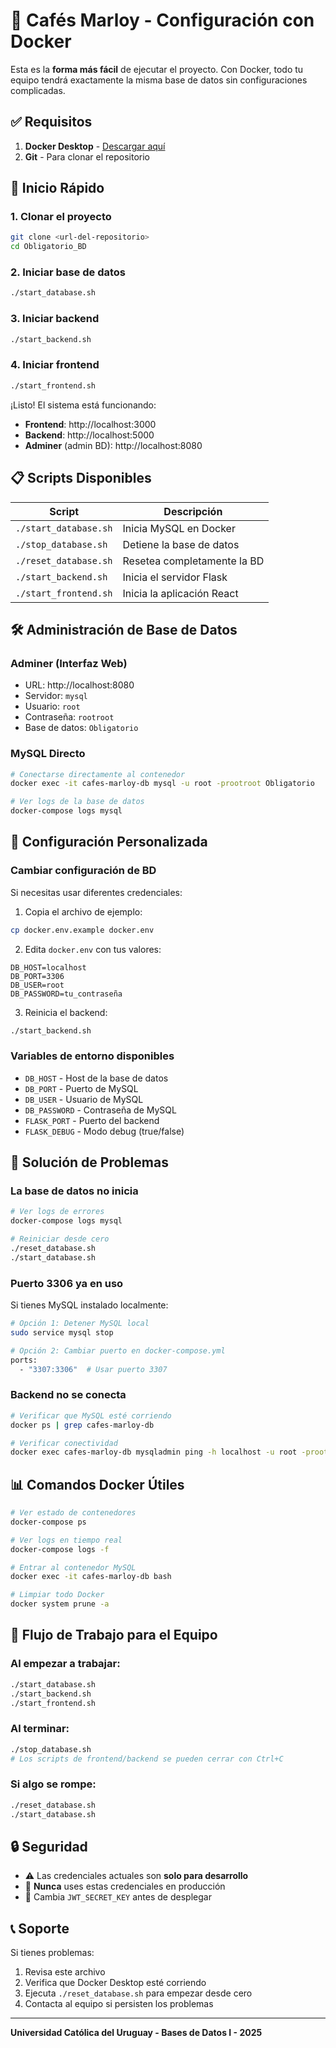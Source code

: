 # 🐳 Cafés Marloy - Configuración con Docker

Esta es la **forma más fácil** de ejecutar el proyecto. Con Docker, todo tu equipo tendrá exactamente la misma base de datos sin configuraciones complicadas.

## ✅ Requisitos

1. **Docker Desktop** - [Descargar aquí](https://www.docker.com/products/docker-desktop)
2. **Git** - Para clonar el repositorio

## 🚀 Inicio Rápido

### 1. Clonar el proyecto

```bash
git clone <url-del-repositorio>
cd Obligatorio_BD
```

### 2. Iniciar base de datos

```bash
./start_database.sh
```

### 3. Iniciar backend

```bash
./start_backend.sh
```

### 4. Iniciar frontend

```bash
./start_frontend.sh
```

¡Listo! El sistema está funcionando:

- **Frontend**: http://localhost:3000
- **Backend**: http://localhost:5000
- **Adminer** (admin BD): http://localhost:8080

## 📋 Scripts Disponibles

| Script                | Descripción                 |
| --------------------- | --------------------------- |
| `./start_database.sh` | Inicia MySQL en Docker      |
| `./stop_database.sh`  | Detiene la base de datos    |
| `./reset_database.sh` | Resetea completamente la BD |
| `./start_backend.sh`  | Inicia el servidor Flask    |
| `./start_frontend.sh` | Inicia la aplicación React  |

## 🛠️ Administración de Base de Datos

### Adminer (Interfaz Web)

- URL: http://localhost:8080
- Servidor: `mysql`
- Usuario: `root`
- Contraseña: `rootroot`
- Base de datos: `Obligatorio`

### MySQL Directo

```bash
# Conectarse directamente al contenedor
docker exec -it cafes-marloy-db mysql -u root -prootroot Obligatorio

# Ver logs de la base de datos
docker-compose logs mysql
```

## 🔧 Configuración Personalizada

### Cambiar configuración de BD

Si necesitas usar diferentes credenciales:

1. Copia el archivo de ejemplo:

```bash
cp docker.env.example docker.env
```

2. Edita `docker.env` con tus valores:

```env
DB_HOST=localhost
DB_PORT=3306
DB_USER=root
DB_PASSWORD=tu_contraseña
```

3. Reinicia el backend:

```bash
./start_backend.sh
```

### Variables de entorno disponibles

- `DB_HOST` - Host de la base de datos
- `DB_PORT` - Puerto de MySQL
- `DB_USER` - Usuario de MySQL
- `DB_PASSWORD` - Contraseña de MySQL
- `FLASK_PORT` - Puerto del backend
- `FLASK_DEBUG` - Modo debug (true/false)

## 🐛 Solución de Problemas

### La base de datos no inicia

```bash
# Ver logs de errores
docker-compose logs mysql

# Reiniciar desde cero
./reset_database.sh
./start_database.sh
```

### Puerto 3306 ya en uso

Si tienes MySQL instalado localmente:

```bash
# Opción 1: Detener MySQL local
sudo service mysql stop

# Opción 2: Cambiar puerto en docker-compose.yml
ports:
  - "3307:3306"  # Usar puerto 3307
```

### Backend no se conecta

```bash
# Verificar que MySQL esté corriendo
docker ps | grep cafes-marloy-db

# Verificar conectividad
docker exec cafes-marloy-db mysqladmin ping -h localhost -u root -prootroot
```

## 📊 Comandos Docker Útiles

```bash
# Ver estado de contenedores
docker-compose ps

# Ver logs en tiempo real
docker-compose logs -f

# Entrar al contenedor MySQL
docker exec -it cafes-marloy-db bash

# Limpiar todo Docker
docker system prune -a
```

## 🎯 Flujo de Trabajo para el Equipo

### Al empezar a trabajar:

```bash
./start_database.sh
./start_backend.sh
./start_frontend.sh
```

### Al terminar:

```bash
./stop_database.sh
# Los scripts de frontend/backend se pueden cerrar con Ctrl+C
```

### Si algo se rompe:

```bash
./reset_database.sh
./start_database.sh
```

## 🔒 Seguridad

- ⚠️ Las credenciales actuales son **solo para desarrollo**
- 🚫 **Nunca** uses estas credenciales en producción
- 🔐 Cambia `JWT_SECRET_KEY` antes de desplegar

## 📞 Soporte

Si tienes problemas:

1. Revisa este archivo
2. Verifica que Docker Desktop esté corriendo
3. Ejecuta `./reset_database.sh` para empezar desde cero
4. Contacta al equipo si persisten los problemas

---

**Universidad Católica del Uruguay - Bases de Datos I - 2025**
